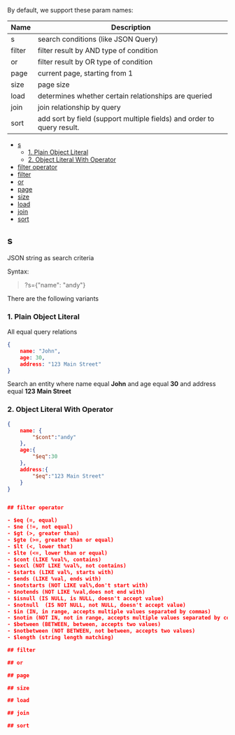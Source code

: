 By default, we support these param names:

| Name   | Description                                                            |
| ------ | ---------------------------------------------------------------------- |
| s      | search conditions (like JSON Query)                                    |
| filter | filter result by AND type of condition                                 |
| or     | filter result by OR type of condition                                  |
| page   | current page, starting from 1                                          |
| size   | page size                                                              |
| load   | determines whether certain relationships are queried                   |
| join   | join relationship by query                                             |
| sort   | add sort by field (support multiple fields) and order to query result. |


- [s](#s)
  - [1. Plain Object Literal](#1-plain-object-literal)
  - [2. Object Literal With Operator](#2-object-literal-with-operator)
- [filter operator](#filter-operator)
- [filter](#filter)
- [or](#or)
- [page](#page)
- [size](#size)
- [load](#load)
- [join](#join)
- [sort](#sort)



## s

JSON string as search criteria

Syntax:

> ?s={"name": "andy"}

There are the following variants

### 1. Plain Object Literal
All equal query relations

```JSON
{
    name: "John",
    age: 30,
    address: "123 Main Street"
}
```
Search an entity where name equal **John** and age equal **30** and address equal **123 Main Street**

### 2. Object Literal With Operator

```JSON
{
    name: {
        "$cont":"andy"
    },
    age:{
        "$eq":30
    },
    address:{
        "$eq":"123 Main Street"
    }
}


## filter operator

- $eq (=, equal)
- $ne (!=, not equal)
- $gt (>, greater than)
- $gte (>=, greater than or equal)
- $lt (<, lower that)
- $lte (<=, lower than or equal)
- $cont (LIKE %val%, contains)
- $excl (NOT LIKE %val%, not contains)
- $starts (LIKE val%, starts with)
- $ends (LIKE %val, ends with)
- $notstarts (NOT LIKE val%,don't start with)
- $notends (NOT LIKE %val,does not end with)
- $isnull (IS NULL, is NULL, doesn't accept value)
- $notnull  (IS NOT NULL, not NULL, doesn't accept value)
- $in (IN, in range, accepts multiple values ​​separated by commas)
- $notin (NOT IN, not in range, accepts multiple values ​​separated by commas)
- $between (BETWEEN, between, accepts two values)
- $notbetween (NOT BETWEEN, not between, accepts two values)
- $length (string length matching)

## filter

## or

## page

## size

## load

## join

## sort



